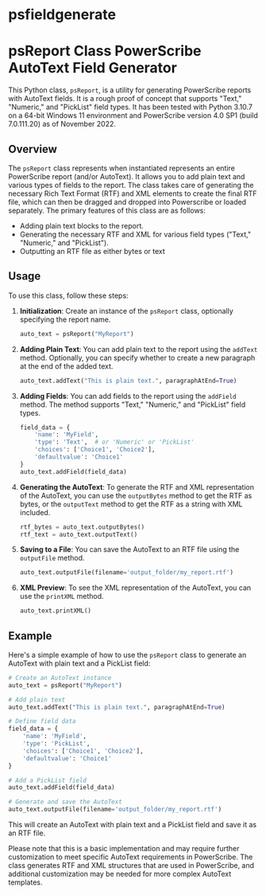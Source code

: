# psfieldgenerate

# psReport Class PowerScribe AutoText Field Generator

This Python class, `psReport`, is a utility for generating PowerScribe reports with AutoText fields. It is a rough proof of concept that supports "Text," "Numeric," and "PickList" field types. It has been tested with Python 3.10.7 on a 64-bit Windows 11 environment and PowerScribe version 4.0 SP1 (build 7.0.111.20) as of November 2022.

## Overview

The `psReport` class represents when instantiated represents an entire PowerScribe report (and/or AutoText). It allows you to add plain text and various types of fields to the report. The class takes care of generating the necessary Rich Text Format (RTF) and XML elements to create the final RTF file, which can then be dragged and dropped into Powerscribe or loaded separately. The primary features of this class are as follows:

- Adding plain text blocks to the report.
- Generating the necessary RTF and XML for various field types ("Text," "Numeric," and "PickList").
- Outputting an RTF file as either bytes or text

## Usage

To use this class, follow these steps:

1. **Initialization**: Create an instance of the `psReport` class, optionally specifying the report name.

    ```python
    auto_text = psReport("MyReport")
    ```

2. **Adding Plain Text**: You can add plain text to the report using the `addText` method. Optionally, you can specify whether to create a new paragraph at the end of the added text.

    ```python
    auto_text.addText("This is plain text.", paragraphAtEnd=True)
    ```

3. **Adding Fields**: You can add fields to the report using the `addField` method. The method supports "Text," "Numeric," and "PickList" field types.

    ```python
    field_data = {
        'name': 'MyField',
        'type': 'Text',  # or 'Numeric' or 'PickList'
        'choices': ['Choice1', 'Choice2'],
        'defaultvalue': 'Choice1'
    }
    auto_text.addField(field_data)
    ```

4. **Generating the AutoText**: To generate the RTF and XML representation of the AutoText, you can use the `outputBytes` method to get the RTF as bytes, or the `outputText` method to get the RTF as a string with XML included.

    ```python
    rtf_bytes = auto_text.outputBytes()
    rtf_text = auto_text.outputText()
    ```

5. **Saving to a File**: You can save the AutoText to an RTF file using the `outputFile` method.

    ```python
    auto_text.outputFile(filename='output_folder/my_report.rtf')
    ```

6. **XML Preview**: To see the XML representation of the AutoText, you can use the `printXML` method.

    ```python
    auto_text.printXML()
    ```

## Example

Here's a simple example of how to use the `psReport` class to generate an AutoText with plain text and a PickList field:

```python
# Create an AutoText instance
auto_text = psReport("MyReport")

# Add plain text
auto_text.addText("This is plain text.", paragraphAtEnd=True)

# Define field data
field_data = {
    'name': 'MyField',
    'type': 'PickList',
    'choices': ['Choice1', 'Choice2'],
    'defaultvalue': 'Choice1'
}

# Add a PickList field
auto_text.addField(field_data)

# Generate and save the AutoText
auto_text.outputFile(filename='output_folder/my_report.rtf')
```

This will create an AutoText with plain text and a PickList field and save it as an RTF file.

Please note that this is a basic implementation and may require further customization to meet specific AutoText requirements in PowerScribe. The class generates RTF and XML structures that are used in PowerScribe, and additional customization may be needed for more complex AutoText templates.
